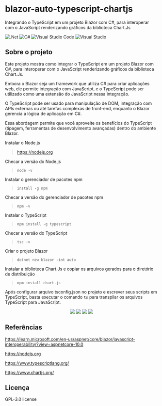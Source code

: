 # blazor-auto-typescript-chartjs
Integrando o TypeScript em um projeto Blazor com C#, para interoperar com o JavaScript renderizando gráficos da biblioteca Chart.Js

![.Net](https://img.shields.io/badge/.NET-5C2D91?style=for-the-badge&logo=.net&logoColor=white)
![C#](https://img.shields.io/badge/c%23-%23239120.svg?style=for-the-badge&logo=c-sharp&logoColor=white)
![Visual Studio Code](https://img.shields.io/badge/Visual%20Studio%20Code-0078d7.svg?style=for-the-badge&logo=visual-studio-code&logoColor=white)
![Visual Studio](https://img.shields.io/badge/Visual%20Studio-5C2D91.svg?style=for-the-badge&logo=visual-studio&logoColor=white)

## Sobre o projeto
Este projeto mostra como integrar o TypeScript em um projeto Blazor com C#, para interoperar com o JavaScript renderizando gráficos da biblioteca Chart.Js.

Embora o Blazor seja um framework que utiliza C# para criar aplicações web, ele permite integração com JavaScript, e o TypeScript pode ser utilizado como uma extensão do JavaScript nessa integração.

O TypeScript pode ser usado para manipulação de DOM, integração com APIs externas ou até tarefas complexas de front-end, enquanto o Blazor gerencia a lógica de aplicação em C#.

Essa abordagem permite que você aproveite os benefícios do TypeScript (tipagem, ferramentas de desenvolvimento avançadas) dentro do ambiente Blazor.

Instalar o Node.js
>https://nodejs.org

Checar a versão do Node.js
><code>node -v</code>

Instalar o gerenciador de pacotes npm
><code>install -g npm</code>

Checar a versão do gerenciador de pacotes npm
><code>npm -v</code>

Instalar o TypeScript
><code>npm install -g typescript</code>

Checar a versão do TypeScript
><code>tsc -v</code>

Criar o projeto Blazor
><code>dotnet new blazor -int auto</code>

Instalar a biblioteca Chart.Js e copiar os arquivos gerados para o diretório de distribuição
><code>npm install chart.js</code>

Após configurar arquivo tsconfig.json no projeto e escrever seus scripts em TypeScript, basta executar o comando <code>ts</code> para transpilar os arquivos TypeScript para JavaScript.

<div align="center">
    <img src="https://github.com/user-attachments/assets/bd63cded-1672-43e3-b66e-01d3e56dbc11"</img>
    <img src="https://github.com/user-attachments/assets/8a52f2f9-a557-472a-a76f-6c29fdc8f8df"</img>
    <img src="https://github.com/user-attachments/assets/802052cb-aa1a-4f6f-b8d6-ee849beb91e0"</img>
    <img src="https://github.com/user-attachments/assets/839b9128-d33b-4b9b-971c-d2848a85a3ac"</img>
</div>

## Referências
https://learn.microsoft.com/en-us/aspnet/core/blazor/javascript-interoperability/?view=aspnetcore-10.0

https://nodejs.org

https://www.typescriptlang.org/

https://www.chartjs.org/

## Licença
GPL-3.0 license
